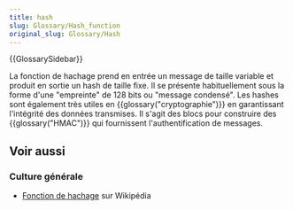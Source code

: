 ```yaml
---
title: hash
slug: Glossary/Hash_function
original_slug: Glossary/Hash
---
```


{{GlossarySidebar}}

La fonction de hachage prend en entrée un message de taille variable et produit en sortie un hash de taille fixe. Il se présente habituellement sous la forme d'une "empreinte" de 128 bits ou "message condensé". Les hashes sont également très utiles en {{glossary("cryptographie")}} en garantissant l'intégrité des données transmises. Il s'agit des blocs pour construire des {{glossary("HMAC")}} qui fournissent l'authentification de messages.

## Voir aussi

### Culture générale

- [Fonction de hachage](https://fr.wikipedia.org/wiki/Fonction_de_hachage) sur Wikipédia
